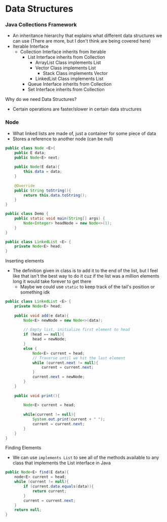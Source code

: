 # Data Structures

### Java Collections Framework
- An inheritance hierarchy that explains what different data structures we can use (There are more, but I don't think are being covered here)
- Iterable Interface
	- Collection Interface inherits from Iterable
		- List Interface inherits from Collection
			- ArrayList Class implements List
			- Vector Class implements List
				- Stack Class implements Vector
			- LinkedList Class implements List
		- Queue Interface inherits from Collection
		- Set Interface inherits from Collection

Why do we need Data Structures?
- Certain operations are faster/slower in certain data structures

### Node
- What linked lists are made of, just a container for some piece of data
- Stores a reference to another node (can be null)

```java
public class Node <E>{
	public E data;
	public Node<E> next;
	
	public Node(E data){
		this.data = data;
	}
	
	@Override
	public String toString(){
		return this.data.toString();
	}
}

public class Demo {
	public static void main(String[] args) {
		Node<Integer> headNode = new Node<>(1);
	}
}

public class LinkedList <E> {
	private Node<E> head;
}
```

Inserting elements
- The definition given in class is to add it to the end of the list, but I feel like that isn't the best way to do it cuz if the list was a million elements long it would take forever to get there
	- Maybe we could use `static` to keep track of the tail's position or something idk

```java
public class LinkedList <E> {
	private Node<E> head;
	
	public void add(e data){
		Node<E> newNode = new Node<>(data);
		
		// Empty list, initialize first element to head
		if (head == null){
			head = newNode;
		}
		else {
			Node<E> current = head;
			// Traverse until we hit the last element
			while (current.next != null){
				current = current.next;
			}
			current.next = newNode;
		}
	}
	
	public void print(){
		
		Node<E> current = head;
		
		while(current != null){
			System.out.print(current + " ");
			current = current.next;
		}
	}
}
```

Finding Elements
- We can use `implements List` to see all of the methods available to any class that implements the List interface in Java

```java
public Node<E> find(E data){
	node<E> current = head;
	while (current != null){
		if (current.data.equals(data)){
			return current;
		}
		current = current.next;
	}
	return null;
}
```

